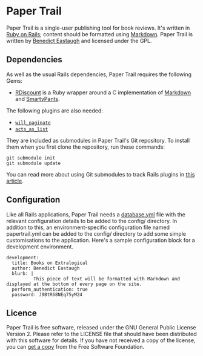Paper Trail
===========


Paper Trail is a single-user publishing tool for book reviews. It's written in [Ruby on Rails](http://rubyonrails.org/); content should be formatted using [Markdown](http://daringfireball.net/projects/markdown/). Paper Trail is written by [Benedict Eastaugh](http://extralogical.net/) and licensed under the GPL.


Dependencies
------------

As well as the usual Rails dependencies, Paper Trail requires the following Gems:

* [RDiscount](http://github.com/rtomayko/rdiscount/) is a Ruby wrapper around a C implementation of [Markdown](http://daringfireball.net/projects/markdown/) and [SmartyPants](http://daringfireball.net/projects/smartypants/).

The following plugins are also needed:

* [`will_paginate`](http://github.com/mislav/will_paginate/)
* [`acts_as_list`](http://github.com/rails/acts_as_list/)

They are included as submodules in Paper Trail's Git repository. To install them when you first clone the repository, run these commands:

    git submodule init
    git submodule update

You can read more about using Git submodules to track Rails plugins in [this article](http://woss.name/2008/04/09/using-git-submodules-to-track-vendorrails/).


Configuration
-------------

Like all Rails applications, Paper Trail needs a [database.yml](http://wiki.rubyonrails.org/rails/pages/database.yml) file with the relevant configuration details to be added to the config/ directory. In addition to this, an environment-specific configuration file named papertrail.yml can be added to the config/ directory to add some simple customisations to the application. Here's a sample configuration block for a development environment.

    development:
      title: Books on Extralogical
      author: Benedict Eastaugh
      blurb: |
              This piece of text will be formatted with Markdown and displayed at the bottom of every page on the site.
      perform_authentication: true
      password: J9BtR68NEq75yM24


Licence
-------

Paper Trail is free software, released under the GNU General Public License Version 2. Please refer to the LICENSE file that should have been distributed with this software for details. If you have not received a copy of the license, you can [get a copy](http://www.fsf.org/licensing/licenses/info/GPLv2.html) from the Free Software Foundation.
